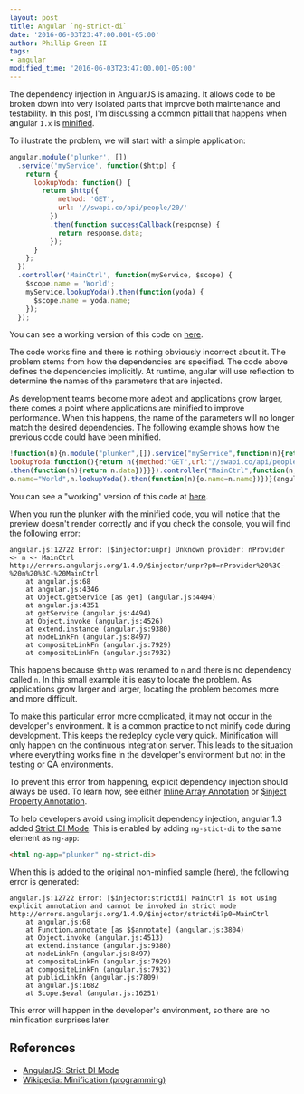 ```yaml
---
layout: post
title: Angular `ng-strict-di`
date: '2016-06-03T23:47:00.001-05:00'
author: Phillip Green II
tags:
- angular
modified_time: '2016-06-03T23:47:00.001-05:00'
---
```


The dependency injection in AngularJS is amazing.  It allows code to be broken down into very isolated parts that improve both maintenance and testability.  In this post, I'm discussing a common pitfall that happens when angular `1.x` is [minified][wiki-minification].

To illustrate the problem, we will start with a simple application:

```javascript
angular.module('plunker', [])
  .service('myService', function($http) {
    return {
      lookupYoda: function() {
        return $http({
            method: 'GET',
            url: '//swapi.co/api/people/20/'
          })
          .then(function successCallback(response) {
            return response.data;
          });
      }
    };
  })
  .controller('MainCtrl', function(myService, $scope) {
    $scope.name = 'World';
    myService.lookupYoda().then(function(yoda) {
      $scope.name = yoda.name;
    });
  });
```

You can see a working version of this code on [here][plunker-not-minified-not-strict].

The code works fine and there is nothing obviously incorrect about it.  The problem stems from how the dependencies are specified.  The code above defines the dependencies implicitly.  At runtime, angular will use reflection to determine the names of the parameters that are injected.  

As development teams become more adept and applications grow larger, there comes a point where applications are minified to improve performance.  When this happens, the name of the parameters will no longer match the desired dependencies.  The following example shows how the previous code could have been minified.

```javascript
!function(n){n.module("plunker",[]).service("myService",function(n){return{
lookupYoda:function(){return n({method:"GET",url:"//swapi.co/api/people/20/"})
.then(function(n){return n.data})}}}).controller("MainCtrl",function(n,o){
o.name="World",n.lookupYoda().then(function(n){o.name=n.name})})}(angular);
```
You can see a "working" version of this code at [here][plunker-minified-not-strict].

When you run the plunker with the minified code, you will notice that the preview doesn't render correctly and if you check the console, you will find the following error:

```
angular.js:12722 Error: [$injector:unpr] Unknown provider: nProvider <- n <- MainCtrl
http://errors.angularjs.org/1.4.9/$injector/unpr?p0=nProvider%20%3C-%20n%20%3C-%20MainCtrl
    at angular.js:68
    at angular.js:4346
    at Object.getService [as get] (angular.js:4494)
    at angular.js:4351
    at getService (angular.js:4494)
    at Object.invoke (angular.js:4526)
    at extend.instance (angular.js:9380)
    at nodeLinkFn (angular.js:8497)
    at compositeLinkFn (angular.js:7929)
    at compositeLinkFn (angular.js:7932)
```

This happens because `$http` was renamed to `n` and there is no dependency called `n`.  In this small example it is easy to locate the problem.  As applications grow larger and larger, locating the problem becomes more and more difficult.  

To make this particular error more complicated, it may not occur in the developer's environment.  It is a common practice to not minify code during development.  This keeps the redeploy cycle very quick.  Minification will only happen on the continuous integration server.  This leads to the situation where everything works fine in the developer's environment but not in the testing or QA environments.

To prevent this error from happening, explicit dependency injection should always be used.  To learn how, see either [Inline Array Annotation][angularjs-explicit-di-array] or [$inject Property Annotation][angularjs-explicit-di-annotation].

To help developers avoid using implicit dependency injection, angular 1.3 added [Strict DI Mode][angularjs-strict-dependency-injection].  This is enabled by adding `ng-stict-di` to the same element as `ng-app`:

```html
<html ng-app="plunker" ng-strict-di>
```

When this is added to the original non-minfied sample ([here][plunker-not-minified-strict]), the following error is generated:

```
angular.js:12722 Error: [$injector:strictdi] MainCtrl is not using explicit annotation and cannot be invoked in strict mode
http://errors.angularjs.org/1.4.9/$injector/strictdi?p0=MainCtrl
    at angular.js:68
    at Function.annotate [as $$annotate] (angular.js:3804)
    at Object.invoke (angular.js:4513)
    at extend.instance (angular.js:9380)
    at nodeLinkFn (angular.js:8497)
    at compositeLinkFn (angular.js:7929)
    at compositeLinkFn (angular.js:7932)
    at publicLinkFn (angular.js:7809)
    at angular.js:1682
    at Scope.$eval (angular.js:16251)
```

This error will happen in the developer's environment, so there are no minification surprises later.


## References
* [AngularJS: Strict DI Mode][angularjs-strict-dependency-injection]
* [Wikipedia: Minification (programming)][wiki-minification]


[angularjs]: <https://angularjs.org/> "AngularJS"

[angularjs-dependency-injection]: <https://docs.angularjs.org/guide/di> "AngularJS: Dependency Injection"

[angularjs-explicit-di-array]: <https://docs.angularjs.org/guide/di#inline-array-annotation> "AngularJS: Inline Array Annotation"

[angularjs-explicit-di-annotation]: <https://docs.angularjs.org/guide/di#-inject-property-annotation> "AngularJS: $inject Property Annotation"

[angularjs-strict-dependency-injection]: <https://docs.angularjs.org/guide/production#strict-di-mode> "AngularJS: Strict DI Mode"

[wiki-minification]: <https://en.wikipedia.org/wiki/Minification_(programming)> "Wiki: Minification (programming)"

[plunker-not-minified-not-strict]: <https://plnkr.co/edit/CUildt?p=preview> "Plunker: Not Minified, Not Strict DI"

[plunker-minified-not-strict]: <https://plnkr.co/edit/9I7gdJ?p=preview> "Plunker: Minified, Not Strict DI"

[plunker-not-minified-strict]: <https://plnkr.co/edit/IeS4Sv?p=preview> "Plunker: Not Minified, Strict DI"
